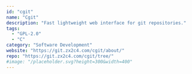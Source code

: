 ```yaml
---
id: "cgit"
name: "Cgit"
description: "Fast lightweight web interface for git repositories."
tags:
  - "GPL-2.0"
  - "C"
category: "Software Development"
website: "https://git.zx2c4.com/cgit/about/"
repo: "https://git.zx2c4.com/cgit/tree/"
#image: "/placeholder.svg?height=300&width=400"
---
```


